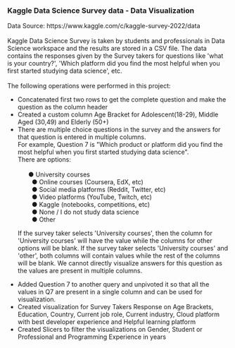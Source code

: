 <H3>Kaggle Data Science Survey data - Data Visualization</H3>
Data Source: https://www.kaggle.com/c/kaggle-survey-2022/data <Br> <Br>
Kaggle Data Science Survey is taken by students and professionals in Data Science workspace and the results are stored in a CSV file.
The data contains the responses given by the Survey takers for questions like 'what is your country?', 'Which platform did you find the most helpful when you first
started studying data science', etc.  <Br> <Br>
The following operations were performed in this project: 
<ul>
  <li>Concatenated first two rows to get the complete question and make the question as the column header</li>
  <li>Created a custom column Age Bracket for Adolescent(18-29), Middle Aged (30,49) and Elderly (50+)</li>
  <li> There are multiple choice questions in the survey and the answers for that question is entered in multiple columns.  <Br>
For example, Question 7 is "Which product or platform did you find the most helpful when you first started studying data science".  <Br>
There are options:  <Br> &nbsp;
    <ul>
● University courses  <Br> &nbsp;
● Online courses (Coursera, EdX, etc)  <Br> &nbsp;
● Social media platforms (Reddit, Twitter, etc)  <Br> &nbsp;
● Video platforms (YouTube, Twitch, etc)  <Br> &nbsp;
● Kaggle (notebooks, competitions, etc)  <Br> &nbsp;
● None / I do not study data science  <Br> &nbsp;
● Other  </ul>
    <p>If the survey taker selects 'University courses', then the column for 'University courses' will have the value while the columns for other options will be blank.
If the survey taker selects 'University courses' and 'other', both columns will contain values while the rest of the columns will be blank.
We cannot directly visualize answers for this question as the values are present in multiple columns. </p>


</li>
<li>Added Question 7 to another query and unpivoted it so that all the values in Q7 are present in a single column and can be used for visualization.</li>
<li>Created visualization for Survey Takers Response on Age Brackets, Education, Country, Current job role, Current industry, Cloud platform with best developer experience and Helpful learning platform</li>
<li>Created Slicers to filter the visualizations on Gender, Student or Professional and Programming Experience in years</li>
</ul>
